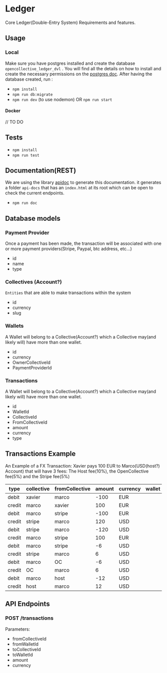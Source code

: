 # Ledger

Core Ledger(Double-Entry System) Requirements and features.

## Usage

### Local

Make sure you have postgres installed and create the database `opencollective_ledger_dvl` . You will find all the details on how to install and create the necessary permissions on the [postgres doc](docs/postgres.md).
After having the database created, run :

- `npm install`
- `npm run db:migrate`
- `npm run dev` (to use nodemon) OR `npm run start`

#### Docker

// TO DO


## Tests

- `npm install`
- `npm run test`

## Documentation(REST)

We are using the library [apidoc](https://github.com/apidoc/apidoc) to generate this documentation. it generates a folder `api-docs` that has an `index.html` at its root which can be open to check the current endpoints.

- `npm run doc`


## Database models

### Payment Provider

Once a payment has been made, the transaction will be associated with one or more payment providers(Stripe, Paypal, btc address, etc...)

- id
- name
- type

### Collectives (Account?)

`Entities` that are able to make transactions within the system

- id
- currency
- slug

### Wallets

A Wallet will belong to a Collective(Account?) which a Collective may(and likely will) have more than one wallet.

- id
- currency
- OwnerCollectiveId
- PaymentProviderId

### Transactions

A Wallet will belong to a Collective(Account?) which a Collective may(and likely will) have more than one wallet.

- id
- WalletId
- CollectiveId
- FromCollectiveId
- amount
- currency
- type

## Transactions Example

An Example of a FX Transaction: Xavier pays 100 EUR to Marco(USD(host?) Account) that will have 3 fees: The Host fee(10%), the OpenCollective fee(5%) and the Stripe fee(5%)

| type   | collective | fromCollective | amount | currency | wallet|
|--------|------------|----------------|--------|----------|-------|
| debit  |   xavier   |     marco      |  -100  |   EUR    |       |
| credit |   marco    |     xavier     |  100   |   EUR    |       |
| debit  |   marco    |     stripe     |  -100  |   EUR    |       |
| credit |   stripe   |     marco      |  120   |   USD    |       |
| debit  |   stripe   |     marco      |  -120  |   USD    |       |
| credit |   marco    |     stripe     |  100   |   EUR    |       |
| debit  |   marco    |     stripe     |  -6    |   USD    |       |
| credit |   stripe   |     marco      |  6     |   USD    |       |
| debit  |   marco    |     OC         |  -6    |   USD    |       |
| credit |   OC       |     marco      |  6     |   USD    |       |
| debit  |   marco    |     host       |  -12   |   USD    |       |
| credit |   host     |     marco      |  12    |   USD    |       |


## API Endpoints

### POST /transactions

Parameters:

- fromCollectiveId
- fromWalletId
- toCollectiveId
- toWalletId
- amount
- currency